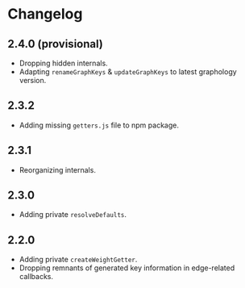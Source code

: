 # Changelog

## 2.4.0 (provisional)

- Dropping hidden internals.
- Adapting `renameGraphKeys` & `updateGraphKeys` to latest graphology version.

## 2.3.2

- Adding missing `getters.js` file to npm package.

## 2.3.1

- Reorganizing internals.

## 2.3.0

- Adding private `resolveDefaults`.

## 2.2.0

- Adding private `createWeightGetter`.
- Dropping remnants of generated key information in edge-related callbacks.
